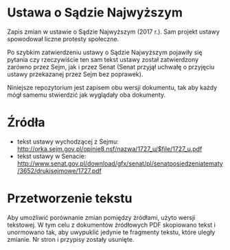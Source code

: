 # Ustawa o Sądzie Najwyższym
Zapis zmian w ustawie o Sądzie Najwyższym (2017 r.).
Sam projekt ustawy spowodował liczne protesty społeczne.

Po szybkim zatwierdzeniu ustawy o Sądzie Najwyższym pojawiły się pytania czy rzeczywiście ten sam tekst ustawy został zatwierdzony zarówno przez Sejm, jak i przez Senat (Senat przyjął uchwałę o przyjęciu ustawy przekazanej przez Sejm bez poprawek).

Niniejsze repozytorium jest zapisem obu wersji dokumentu, tak aby każdy mógł samemu stwierdzić jak wyglądały oba dokumenty.

# Źródła
- tekst ustawy wychodzącej z Sejmu: http://orka.sejm.gov.pl/opinie8.nsf/nazwa/1727_u/$file/1727_u.pdf
- tekst ustawy w Senacie: http://www.senat.gov.pl/download/gfx/senat/pl/senatposiedzeniatematy/3652/drukisejmowe/1727.pdf

# Przetworzenie tekstu
Aby umożliwić porównanie zmian pomiędzy źródłami, użyto wersji tekstowej. W tym celu z dokumentów źródłowych PDF skopiowano tekst i unormowano tak, aby uwypuklić jedynie te fragmenty tekstu, które uległy zmianie. Nr stron i przypisy zostały usunięte.

